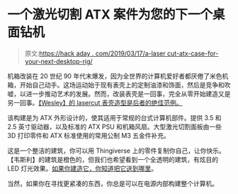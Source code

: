 # 一个激光切割 ATX 案件为您的下一个桌面钻机

> 原文:[https://hack aday . com/2019/03/17/a-laser cut-atx-case-for-your-next-desktop-rig/](https://hackaday.com/2019/03/17/a-lasercut-atx-case-for-your-next-desktop-rig/)

机箱改装在 20 世纪 90 年代末爆发，因为全世界的计算机爱好者都厌倦了米色机箱，开始自己动手。这场运动始于现有表壳上的定制油漆和饰面，然后是竞争和吹嘘，以进一步推动艺术的发展。然而，改装表壳是一回事，完全从零开始建造又是另一回事。[【Wesley】的 lasercut 表壳造型是后者的绝佳范例。](https://blog.tahnok.me/post/lacc-lasercut-atx-computer-case)

该构建是为 ATX 外形设计的，使其适用于常规的台式计算机部件。提供 3.5 和 2.5 英寸驱动器，以及标准的 ATX PSU 和机箱风扇。大型激光切割面板由一些 3D 打印零件和 ATX 标准使用的常用公制 M3 五金件补充。

这是一个整洁的建筑，你可以用 Thingiverse 上的零件复制你自己，让你快乐。【韦斯利】的建筑是橙色的，但我们也希望看到一个全透明的建筑，有炫目的 LED 灯光效果。[如果你建造它，你知道把它送到哪里](https://hackaday.com/submit-a-tip/)。

当然，如果你在寻找更紧凑的东西，你总是可以在电源内部构建整个计算机。